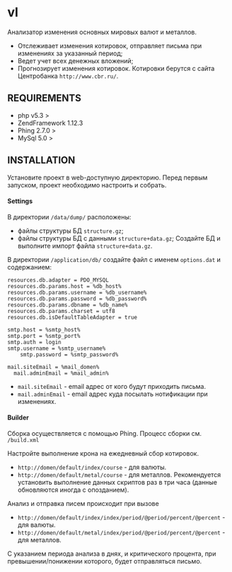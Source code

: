# vl

Анализатор изменения основных мировых валют и металлов.
 - Отслеживает изменения котировок, отправляет письма при изменениях за указанный период;
 - Ведет учет всех денежных вложений;
 - Прогнозирует изменения котировок.
 Котировки берутся с сайта Центробанка `http://www.cbr.ru/`.
 

## REQUIREMENTS

 - php v5.3 >
 - ZendFramework 1.12.3
 - Phing 2.7.0 >
 - MySql 5.0 >

## INSTALLATION

Установите проект в web-доступную директорию.
Перед первым запуском, проект необходимо настроить и собрать.

#### Settings

В директории `/data/dump/` расположены: 
 - файлы структуры БД `structure.gz`;
 - файлы структуры БД с данными `structure+data.gz`;
 Создайте БД и выполните импорт файла `structure+data.gz`.
 
В директории `/application/db/` создайте файл с именем `options.dat`
и содержанием:

    resources.db.adapter = PDO_MYSQL
    resources.db.params.host = %db_host%
    resources.db.params.username = %db_username%
    resources.db.params.password = %db_password%
    resources.db.params.dbname = %db_name%
    resources.db.params.charset = utf8
    resources.db.isDefaultTableAdapter = true

    smtp.host = %smtp_host%
    smtp.port = %smtp_port%
    smtp.auth = login
    smtp.username = %smtp_username%
		smtp.password = %smtp_password%

    mail.siteEmail = %mail_domen%
	  mail.adminEmail = %mail_admin%

 - `mail.siteEmail` - email адрес от кого будут приходить письма.
 - `mail.adminEmail` - email адрес куда посылать нотификации при изменениях.

#### Builder

Сборка осуществляется с помощью Phing.
Процесс сборки см. `/build.xml`

Настройте выполнение крона на ежедневный сбор котировок.
 - `http://domen/default/index/course` - для валюты.
 - `http://domen/default/metal/course` - для металлов.
Рекомендуется установить выполнение данных скриптов раз в три часа (данные обновляются иногда с опозданием).

Анализ и отправка писем происходит при вызове 
 - `http://domen/default/index/index/period/@period/percent/@percent` - для валюты.
 - `http://domen/default/metal/index/period/@period/percent/@percent` - для металлов.

С указанием периода анализа в днях, и критического процента, при превышении/понижении которого, 
будет отправляться письмо.




